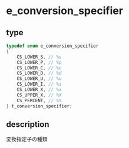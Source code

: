 # e_conversion_specifier

## type

```c
typedef enum e_conversion_specifier
{
	CS_LOWER_S, // %s
	CS_LOWER_P, // %p
	CS_LOWER_C, // %c
	CS_LOWER_D, // %d
	CS_LOWER_U, // %u
	CS_LOWER_I, // %i
	CS_LOWER_X, // %x
	CS_UPPER_X, // %X
	CS_PERCENT, // %%
} t_conversion_specifier;
```

## description

変換指定子の種類
